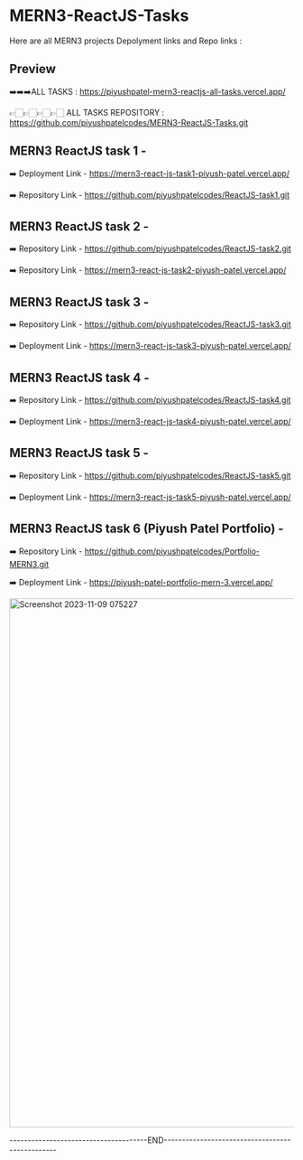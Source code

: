 # MERN3-ReactJS-Tasks
Here are all MERN3 projects Depolyment links and Repo links :
## Preview
➡️➡️➡️ALL TASKS : https://piyushpatel-mern3-reactjs-all-tasks.vercel.app/

👉🏻👉🏻👉🏻👉🏻 ALL TASKS REPOSITORY : https://github.com/piyushpatelcodes/MERN3-ReactJS-Tasks.git

## MERN3 ReactJS task 1 -     
➡️ Deployment Link - https://mern3-react-js-task1-piyush-patel.vercel.app/ 

➡️ Repository Link - https://github.com/piyushpatelcodes/ReactJS-task1.git


## MERN3 ReactJS task 2 -     
➡️ Repository Link - https://github.com/piyushpatelcodes/ReactJS-task2.git

➡️ Repository Link - https://mern3-react-js-task2-piyush-patel.vercel.app/

## MERN3 ReactJS task 3 -     
➡️ Repository Link -  https://github.com/piyushpatelcodes/ReactJS-task3.git

➡️ Deployment Link - https://mern3-react-js-task3-piyush-patel.vercel.app/


## MERN3 ReactJS task 4 -     
➡️ Repository Link -  https://github.com/piyushpatelcodes/ReactJS-task4.git

➡️ Deployment Link - https://mern3-react-js-task4-piyush-patel.vercel.app/

## MERN3 ReactJS task 5 -     
➡️ Repository Link - https://github.com/piyushpatelcodes/ReactJS-task5.git

➡️ Deployment Link - https://mern3-react-js-task5-piyush-patel.vercel.app/

## MERN3 ReactJS task 6 (Piyush Patel Portfolio) -     
➡️ Repository Link - https://github.com/piyushpatelcodes/Portfolio-MERN3.git

➡️ Deployment Link - https://piyush-patel-portfolio-mern-3.vercel.app/


<img width="937" alt="Screenshot 2023-11-09 075227" src="https://github.com/piyushpatelcodes/MERN3-ReactJS-Tasks/assets/136020845/fd182f0d-202f-43b8-be56-0c78163c4371">

--------------------------------------END------------------------------------------------
